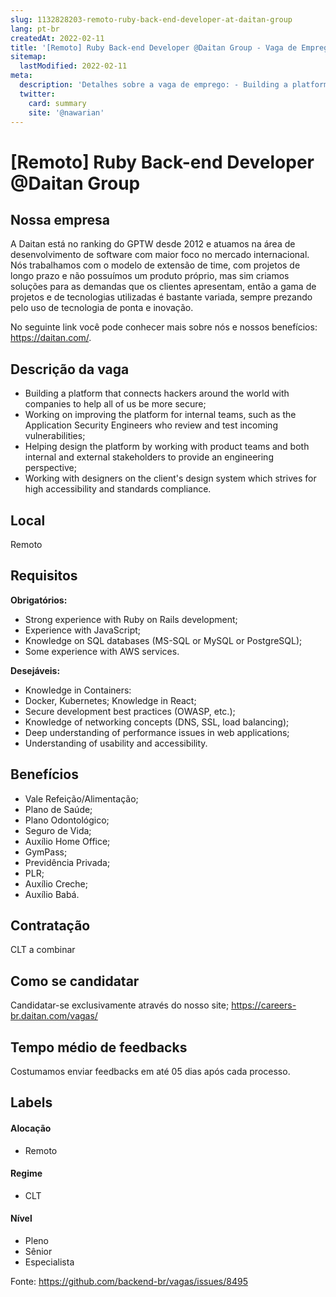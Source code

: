 ```yaml
---
slug: 1132828203-remoto-ruby-back-end-developer-at-daitan-group
lang: pt-br
createdAt: 2022-02-11
title: '[Remoto] Ruby Back-end Developer @Daitan Group - Vaga de Emprego'
sitemap:
  lastModified: 2022-02-11
meta:
  description: 'Detalhes sobre a vaga de emprego: - Building a platform that connects hackers around the world with companies to help all of us be more secure; - Working on improving the platform for internal teams, such as the Application Security Engineers who review and test incoming vulnerabilities; - Helping design the platform by working with product teams and both internal and external stakeholders to provide an engineering perspective; - Working with designers on the client"s design system which strives for high accessibility and standards compliance.'
  twitter:
    card: summary
    site: '@nawarian'
---
```


# [Remoto] Ruby Back-end Developer @Daitan Group

<!--
==================================================
Caso a vaga for remoto durante a pandemia informar no texto "Remoto durante o covid"
==================================================
-->
<!-- 
==================================================
POR FAVOR, SÓ POSTE SE A VAGA FOR PARA BACK-END!

Não faça distinção de gênero no título da vaga.

Use: "Back-End Developer" ao invés de 
"Desenvolvedor Back-End" \o/

Exemplo: `[São Paulo] Back-End Developer @ NOME DA EMPRESA`
==================================================
-->
<!--
==================================================
Caso a vaga for remoto durante a pandemia deixar a linha abaixo
==================================================
-->

## Nossa empresa

A Daitan está no ranking do GPTW desde 2012 e atuamos na área de desenvolvimento de software com maior foco no mercado internacional.
Nós trabalhamos com o modelo de extensão de time, com projetos de longo prazo e não possuímos um produto próprio, mas sim criamos soluções para as demandas que os clientes apresentam, então a gama de projetos e de tecnologias utilizadas é bastante variada, sempre prezando pelo uso de tecnologia de ponta e inovação.

No seguinte link você pode conhecer mais sobre nós e nossos benefícios: https://daitan.com/.

## Descrição da vaga

- Building a platform that connects hackers around the world with companies to help all of us be more secure;
- Working on improving the platform for internal teams, such as the Application Security Engineers who review and test incoming vulnerabilities;
- Helping design the platform by working with product teams and both internal and external stakeholders to provide an engineering perspective;
- Working with designers on the client's design system which strives for high accessibility and standards compliance.

## Local

Remoto

## Requisitos

**Obrigatórios:**
- Strong experience with Ruby on Rails development;
- Experience with JavaScript;
- Knowledge on SQL databases (MS-SQL or MySQL or PostgreSQL);
- Some experience with AWS services.

**Desejáveis:**

- Knowledge in Containers:
- Docker, Kubernetes; Knowledge in React;
- Secure development best practices (OWASP, etc.);
- Knowledge of networking concepts (DNS, SSL, load balancing);
- Deep understanding of performance issues in web applications;
- Understanding of usability and accessibility.

## Benefícios
- Vale Refeição/Alimentação;
- Plano de Saúde;
- Plano Odontológico;
- Seguro de Vida;
- Auxílio Home Office;
- GymPass;
- Previdência Privada;
- PLR;
- Auxílio Creche;
- Auxílio Babá.


## Contratação

CLT a combinar

## Como se candidatar

Candidatar-se exclusivamente através do nosso site; https://careers-br.daitan.com/vagas/

## Tempo médio de feedbacks

Costumamos enviar feedbacks em até 05 dias após cada processo.

## Labels
<!-- retire os labels que não fazem sentido à vaga -->

#### Alocação
- Remoto

#### Regime
- CLT

#### Nível
- Pleno
- Sênior
- Especialista




Fonte: https://github.com/backend-br/vagas/issues/8495